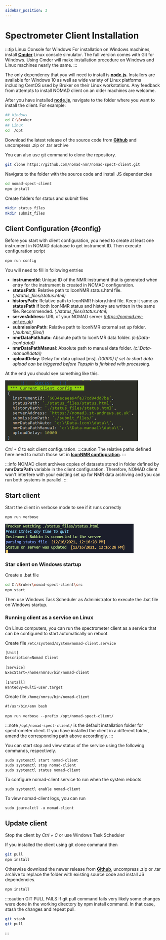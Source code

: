 ```yaml
---
sidebar_position: 3
---
```


# Spectrometer Client Installation

:::tip Linux Console for Windows
For installation on Windows machines, install **[Cmder](https://cmder.app/)** Linux console simulator. The full version comes with Git for Windows.
Using Cmder will make installation procedure on Windows and Linux machines nearly the same.
:::

The only dependency that you will need to install is **[node.js](https://nodejs.org/en/)**. Installers are available for Windows 10 as well as wide variety of Linux platforms including CentOS used by Bruker on their Linux workstations. Any feedback from attempts to install NOMAD client on an older machines are welcome.

After you have installed **[node.js](https://nodejs.org/en/)**, navigate to the folder where you want to install the client. For example:

```bash
## Windows
cd C:\Bruker
## Linux
cd  /opt
```

Download the latest release of the source code from **[Github](https://github.com/nomad-nmr/nomad-spect-client/releases)** and uncompress .zip or .tar archive

You can also use git command to clone the repository.

```bash
git clone https://github.com/nomad-nmr/nomad-spect-client.git
```

Navigate to the folder with the source code and install JS dependencies

```bash
cd nomad-spect-client
npm install
```

Create folders for status and submit files

```bash
mkdir status_files
mkdir submit_files
```

## Client Configuration {#config}

Before you start with client configuration, you need to create at least one instrument in NOMAD database to get instrument ID.
Then execute configuration script

```bash
npm run config
```

You will need to fill in following entries

- **instrumentId**: Unique ID of the NMR instrument that is generated when entry for the instrument is created in NOMAD configuration.
- **statusPath**: Relative path to IconNMR status.html file. _(./status_files/status.html)_
- **historyPath**: Relative path to IconNMR history.html file. Keep it same as **statusPath** if both IconNMR status and history are written in the same file. Recommended. _(./status_files/status.html)_
- **serverAddress**: URL of your NOMAD server _(https://nomad.my-uni.ac.uk)_
- **submissionPath**: Relative path to IconNMR external set up folder. _(./submit_files/)_
- **nmrDataPathAuto**: Absolute path to IconNMR data folder. _(c:\Data-icon\data\\)_
- **nmrDataPathManual**: Absolute path to manual data folder. _(c:\Data-manual\data\\)_
- **uploadDelay**: Delay for data upload [ms]. _(10000) If set to short data upload can be triggered before Topspin is finished with processing._

At the end you should see something like this.

![Client Configuration](./assets/NOMAD_client_config.PNG)

_Ctrl + C_ to exit client configuration.
:::caution
The relative paths defined here need to match those set in **[IconNMR configuration](./IconNMR-configuration/)**.
:::

:::info
NOMAD client archives copies of datasets stored in folder defined by **nmrDataPath** variable in the client configuration. Therefore, NOMAD client won't interfere with your existing set up for NMR data archiving and you can run both systems in parallel.
:::

## Start client

Start the client in verbose mode to see if it runs correctly

```bash
npm run verbose
```

![Client Verbose Output](./assets/NOMAD_client_verbose.png)

### Star client on Windows startup

Create a .bat file

```bash
cd C:\Bruker\nomad-spect-client\src
npm start
```

Then use Windows Task Scheduler as Administrator to execute the .bat file on Windows startup.

### Running client as a service on Linux

On Linux computers, you can run the spectrometer client as a service that can be configured to start automatically on reboot.

Create file `/etc/systemd/system/nomad-client.service`

```
[Unit]
Description=Nomad Client

[Service]
ExecStart=/home/nmrsu/bin/nomad-client

[Install]
WantedBy=multi-user.target
```

Create file `/home/nmrsu/bin/nomad-client`

```
#!/usr/bin/env bash

npm run verbose --prefix /opt/nomad-spect-client/
```

:::note
`/opt/nomad-spect-client/` is the default installation folder for spectrometer client.
If you have installed the client in a different folder, amend the corresponding path above accordingly.
:::

You can start stop and view status of the service using the following commands, respectively.

```
sudo systemctl start nomad-client
sudo systemctl stop nomad-client
sudo systemctl status nomad-client
```

To configure nomad-client service to run when the system reboots

```
sudo systemctl enable nomad-client
```

To view nomad-client logs, you can run

```
sudo journalctl -u nomad-client
```

## Update client

Stop the client by _Ctrl + C_ or use Windows Task Scheduler

If you installed the client using git clone command then

```bash
git pull
npm install
```

Otherwise download the newer release from **[Github](https://github.com/nomad-nmr/nomad-spect-client/releases)**, uncompress .zip or .tar archive to replace the folder with existing source code and install JS dependencies.

```bash
npm install
```

:::caution GIT PULL FAILS
If git pull command fails very likely some changes were done in the working directory by npm install command.
In that case, stash the changes and repeat pull.

```bash
git stash
git pull
```

:::
